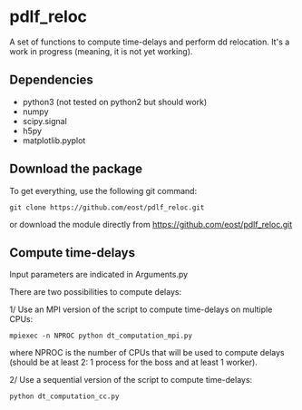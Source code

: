 # pdlf_reloc
A set of functions to compute time-delays and perform dd relocation.
It's a work in progress (meaning, it is not yet working).

## Dependencies
- python3 (not tested on python2 but should work)
- numpy
- scipy.signal
- h5py
- matplotlib.pyplot

## Download the package
To get everything, use the following git command:
```
git clone https://github.com/eost/pdlf_reloc.git
```
or download the module directly from https://github.com/eost/pdlf_reloc.git

## Compute time-delays
Input parameters are indicated in Arguments.py

There are two possibilities to compute delays:

1/ Use an MPI version of the script to compute time-delays on multiple CPUs:
```
mpiexec -n NPROC python dt_computation_mpi.py
```
where NPROC is the number of CPUs that will be used to compute delays (should be at least 2: 1 process for the boss and at least 1 worker).

2/ Use a sequential version of the script to compute time-delays:
```
python dt_computation_cc.py
```



